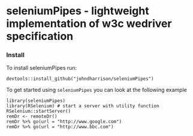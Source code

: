 seleniumPipes - lightweight implementation of w3c wedriver specification
==========================

### Install

To install seleniumPipes run:

```
devtools::install_github("johndharrison/seleniumPipes")
```

To get started using `seleniumPipes` you can look at the following example

```
library(seleniumPipes)
library(RSelenium) # start a server with utility function
RSelenium::startServer()
remDr <- remoteDr()
remDr %>% go(url = "http://www.google.com")
remDr %>% go(url = "http://www.bbc.com")
```
